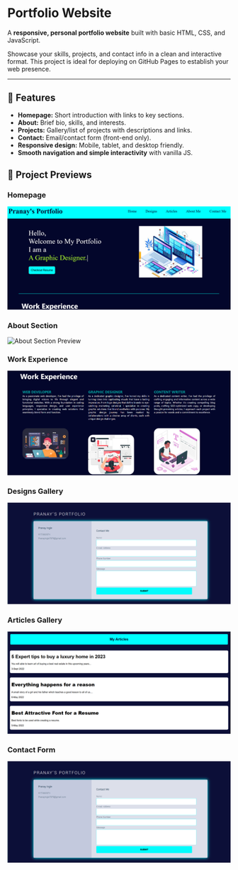 # Portfolio Website

A **responsive, personal portfolio website** built with basic HTML, CSS, and JavaScript.

Showcase your skills, projects, and contact info in a clean and interactive format. This project is ideal for deploying on GitHub Pages to establish your web presence.

---

## 🚀 Features

- **Homepage:** Short introduction with links to key sections.
- **About:** Brief bio, skills, and interests.
- **Projects:** Gallery/list of projects with descriptions and links.
- **Contact:** Email/contact form (front-end only).
- **Responsive design:** Mobile, tablet, and desktop friendly.
- **Smooth navigation and simple interactivity** with vanilla JS.

## 📸 Project Previews

### Homepage
![Homepage Preview](projectpreview/5.png)

### About Section
![About Section Preview](projectpreview/about.png)

### Work Experience
![Projects Gallery Preview](projectpreview/4.png)

### Designs Gallery
![Projects Gallery Preview](projectpreview/2.png)

### Articles Gallery
![Projects Gallery Preview](projectpreview/3.png)

### Contact Form
![Contact Form Preview](projectpreview/2.png)



